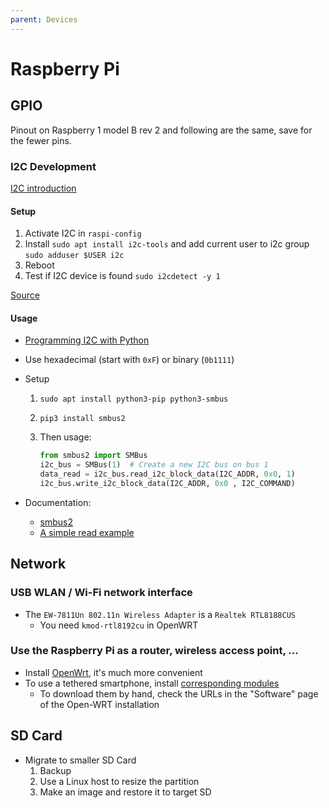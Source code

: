 ```yaml
---
parent: Devices
---
```


# Raspberry Pi

## GPIO

Pinout on Raspberry 1 model B rev 2 and following are the same, save for the fewer pins.

### I2C Development

[I2C introduction](https://www.abelectronics.co.uk/kb/article/1090/i2c-part-1---introducing-i2c)

#### Setup

1. Activate I2C in `raspi-config`
1. Install `sudo apt install i2c-tools` and add current user to i2c group `sudo adduser $USER i2c`
1. Reboot
1. Test if I2C device is found `sudo i2cdetect -y 1`

[Source](https://www.abelectronics.co.uk/kb/article/1/i2c-part-2---enabling-i-c-on-the-raspberry-pi)

#### Usage

* [Programming I2C with Python](https://www.abelectronics.co.uk/kb/article/1094/i2c-part-4---programming-i-c-with-python)
* Use hexadecimal (start with `0xF`) or binary (`0b1111`)
* Setup
    1. `sudo apt install python3-pip python3-smbus`
    1. `pip3 install smbus2`
    1. Then usage:

        ```python
        from smbus2 import SMBus
        i2c_bus = SMBus(1)  # Create a new I2C bus on bus 1
        data_read = i2c_bus.read_i2c_block_data(I2C_ADDR, 0x0, 1)
        i2c_bus.write_i2c_block_data(I2C_ADDR, 0x0 , I2C_COMMAND)
        ```

* Documentation:
    * [smbus2](https://smbus2.readthedocs.io/en/latest/index.html)
    * [A simple read example](https://github.com/DcubeTechVentures/HIH6130/blob/master/Python/HIH6130.py)

## Network

### USB WLAN / Wi-Fi network interface

* The `EW-7811Un 802.11n Wireless Adapter` is a `Realtek RTL8188CUS`
    * You need `kmod-rtl8192cu` in OpenWRT

### Use the Raspberry Pi as a router, wireless access point, ...

* Install [OpenWrt](https://openwrt.org/toh/raspberry_pi_foundation/raspberry_pi), it's much more convenient
* To use a tethered smartphone, install [corresponding modules](https://openwrt.org/docs/guide-user/network/wan/smartphone.usb.tethering)
    * To download them by hand, check the URLs in the "Software" page of the Open-WRT installation

## SD Card

* Migrate to smaller SD Card
    1. Backup
    1. Use a Linux host to resize the partition
    1. Make an image and restore it to target SD
